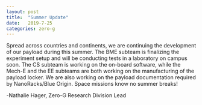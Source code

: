 ```yaml
---
layout: post
title:  "Summer Update"
date:   2019-7-25
categories: zero-g
---
```

Spread across countries and continents, we are continuing the development of our payload during this summer. The BME subteam is finalizing the experiment setup and will be conducting tests in a laboratory on campus soon. The CS subteam is working on the on-board software, while the Mech-E and the EE subteams are both working on the manufacturing of the payload locker. We are also working on the payload documentation required by NanoRacks/Blue Origin. Space missions know no summer breaks! 

-Nathalie Hager, Zero-G Research Division Lead
